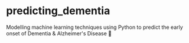 # predicting_dementia
Modelling machine learning techniques using Python to predict the early onset of Dementia &amp; Alzheimer's Disease 🧠 

